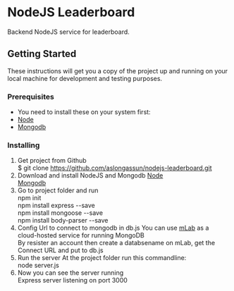 # NodeJS Leaderboard

Backend NodeJS service for leaderboard.

## Getting Started

These instructions will get you a copy of the project up and running on your local machine for development and testing purposes.

### Prerequisites

- You need to install these on your system first:<br />
- [Node](https://nodejs.org/en/)<br />
- [Mongodb](https://www.mongodb.com)<br />

### Installing

1) Get project from Github<br />
$ git clone https://github.com/aslongassun/nodejs-leaderboard.git<br />
2) Download and install NodeJS and Mongodb
[Node](https://nodejs.org/en/)<br />
[Mongodb](https://www.mongodb.com)<br />
3) Go to project folder and run<br/>
npm init<br/>
npm install express --save<br/>
npm install mongoose --save<br/>
npm install body-parser --save<br/>
4) Config Url to connect to mongodb in db.js
You can use [mLab](https://mlab.com/) as a cloud-hosted service for running MongoDB<br />
By resister an account then create a databsename on mLab, get the Connect URL and put to db.js<br />
5) Run the server
At the project folder run this commandline:<br/>
node server.js
6) Now you can see the server running<br/>
Express server listening on port 3000
